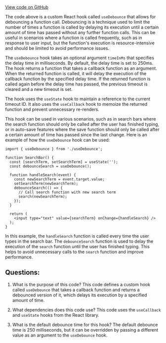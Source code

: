 [View code on GitHub](https://github.com/technologiestiftung/kulturdaten-frontend/blob/master/lib/useDebounce.ts)

The code above is a custom React hook called `useDebounce` that allows for debouncing a function call. Debouncing is a technique used to limit the number of times a function is called by delaying its execution until a certain amount of time has passed without any further function calls. This can be useful in scenarios where a function is called frequently, such as in response to user input, but the function's execution is resource-intensive and should be limited to avoid performance issues.

The `useDebounce` hook takes an optional argument `timeInMs` that specifies the delay time in milliseconds. By default, the delay time is set to 250ms. The hook returns a function that takes a callback function as an argument. When the returned function is called, it will delay the execution of the callback function by the specified delay time. If the returned function is called again before the delay time has passed, the previous timeout is cleared and a new timeout is set.

The hook uses the `useState` hook to maintain a reference to the current timeout ID. It also uses the `useCallback` hook to memoize the returned function and prevent unnecessary re-renders.

This hook can be used in various scenarios, such as in search bars where the search function should only be called after the user has finished typing, or in auto-save features where the save function should only be called after a certain amount of time has passed since the last change. Here is an example of how the `useDebounce` hook can be used:

```
import { useDebounce } from './useDebounce';

function SearchBar() {
  const [searchTerm, setSearchTerm] = useState('');
  const debounceSearch = useDebounce();

  function handleSearch(event) {
    const newSearchTerm = event.target.value;
    setSearchTerm(newSearchTerm);
    debounceSearch(() => {
      // Call search function with new search term
      search(newSearchTerm);
    });
  }

  return (
    <input type="text" value={searchTerm} onChange={handleSearch} />
  );
}
```

In this example, the `handleSearch` function is called every time the user types in the search bar. The `debounceSearch` function is used to delay the execution of the `search` function until the user has finished typing. This helps to avoid unnecessary calls to the `search` function and improve performance.
## Questions: 
 1. What is the purpose of this code?
   This code defines a custom hook called `useDebounce` that takes a callback function and returns a debounced version of it, which delays its execution by a specified amount of time.

2. What dependencies does this code use?
   This code uses the `useCallback` and `useState` hooks from the React library.

3. What is the default debounce time for this hook?
   The default debounce time is 250 milliseconds, but it can be overridden by passing a different value as an argument to the `useDebounce` hook.